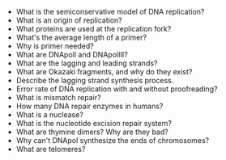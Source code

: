 - What is the semiconservative model of DNA replication?
- What is an origin of replication?
- What proteins are used at the replication fork?
- What's the average length of a primer?
- Why is primer needed?
- What are DNApolI and DNApolIII?
- What are the lagging and leading strands?
- What are Okazaki fragments, and why do they exist?
- Describe the lagging strand synthesis process.
- Error rate of DNA replication with and without proofreading?
- What is mismatch repair?
- How many DNA repair enzymes in humans?
- What is a nuclease?
- What is the nucleotide excision repair system?
- What are thymine dimers? Why are they bad?
- Why can't DNApol synthesize the ends of chromosomes?
- What are telomeres?
